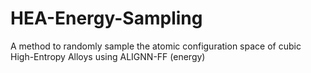 # HEA-Energy-Sampling
A method to randomly sample the atomic configuration space of cubic High-Entropy Alloys using ALIGNN-FF (energy)
